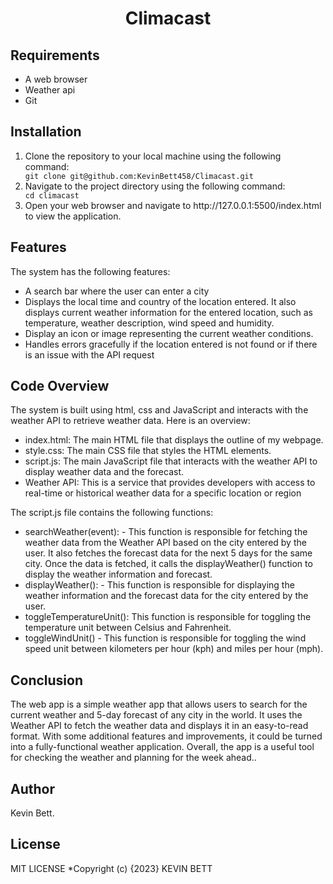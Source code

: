 <div align="center">
<h1>Climacast </h1>
</div>

## Requirements
  <ul>
    <li>A web browser</li>
    <li>Weather api</li>
    <li>Git</li>
  </ul>

## Installation
  <ol>
    <li>Clone the repository to your local machine using the following command:</li>
    <code>git clone git@github.com:KevinBett458/Climacast.git</code>
    <li>Navigate to the project directory using the following command:</li>
    <code>cd climacast</code>
    <li>Open your web browser and navigate to http://127.0.0.1:5500/index.html to view the application.</li>
  </ol>

## Features
<p>The system has the following features:</p>
<ul>
  <li>A search bar where the user can enter a city</li>
  <li>Displays the local time and country of the location entered. It also displays current weather information for the entered location, such as temperature, weather description, wind speed and humidity.</li>
  <li>Display an icon or image representing the current weather conditions.</li>
  <li>Handles errors gracefully if the location entered is not found or if there is an issue with the API request</li>
</ul>

## Code Overview
<p>The system is built using html, css and JavaScript and interacts with the weather API to retrieve weather data. Here is an overview:</p>
<ul>
  <li>index.html: The main HTML file that displays the outline of my webpage.</li>
  <li>style.css: The main CSS file that styles the HTML elements.</li>
  <li>script.js: The main JavaScript file that interacts with the weather API to display weather data and the forecast.</li>
  <li>Weather API: This is a service that provides developers with access to real-time or historical weather data for a specific location or region</li>
</ul>
<p>The script.js file contains the following functions:</p>
<ul>
  <li>searchWeather(event): - This function is responsible for fetching the weather data from the Weather API based on the city entered by the user. It also fetches the forecast data for the next 5 days for the same city. Once the data is fetched, it calls the displayWeather() function to display the weather information and forecast.</li>

  <li>displayWeather(): - This function is responsible for displaying the weather information and the forecast data for the city entered by the user.</li>

  <li>toggleTemperatureUnit(): This function is responsible for toggling the temperature unit between Celsius and Fahrenheit.</li> 

  <li>toggleWindUnit() - This function is responsible for toggling the wind speed unit between kilometers per hour (kph) and miles per hour (mph).</li>
</ul>

## Conclusion
<p>The web app is a simple weather app that allows users to search for the current weather and 5-day forecast of any city in the world. It uses the Weather API to fetch the weather data and displays it in an easy-to-read format. With some additional features and improvements, it could be turned into a fully-functional weather application. Overall, the app is a useful tool for checking the weather and planning for the week ahead.. </p>

## Author
<p>Kevin Bett.</p>

## License
<p>MIT LICENSE *Copyright (c) {2023} KEVIN BETT</p>